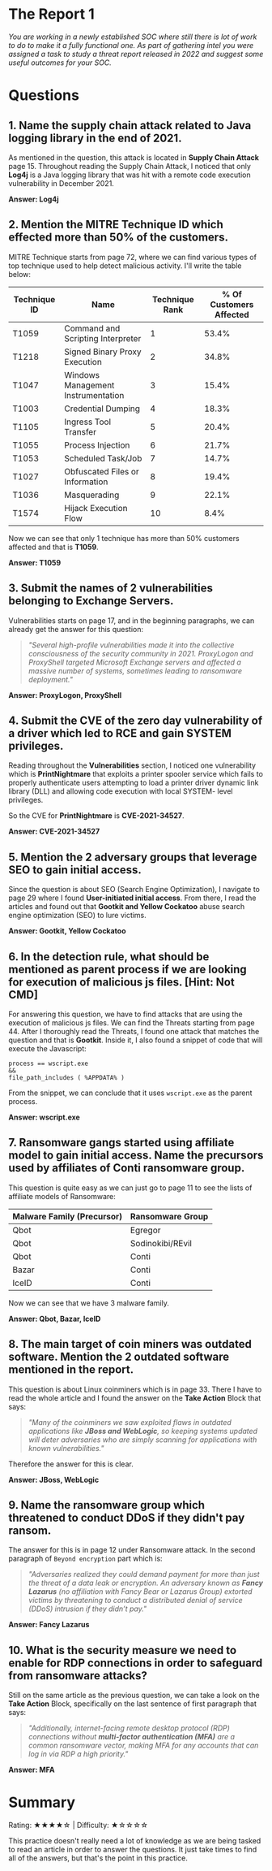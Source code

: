 # The Report 1

*You are working in a newly established SOC where still there is lot of work to do to make it a fully functional one. As part of gathering intel you were assigned a task to study a threat report released in 2022 and suggest some useful outcomes for your SOC.*

# Questions

## 1. Name the supply chain attack related to Java logging library in the end of 2021.

As mentioned in the question, this attack is located in **Supply Chain Attack** page 15. Throughout reading the Supply Chain Attack, I noticed that only **Log4j** is a Java logging library that was hit with a remote code execution vulnerability in December 2021.

**Answer: Log4j**

## 2. Mention the MITRE Technique ID which effected more than 50% of the customers.

MITRE Technique starts from page 72, where we can find various types of top technique used to help detect malicious activity. I'll write the table below:

| **Technique ID** | **Name** | **Technique Rank** | **% Of Customers Affected** |
| ---------- | -------- | ------------------ | --------------------------- |
| T1059 | Command and Scripting Interpreter | 1 | 53.4% |
| T1218 | Signed Binary Proxy Execution | 2 | 34.8% |
| T1047 | Windows Management Instrumentation| 3 | 15.4% |
| T1003 | Credential Dumping | 4 | 18.3% |
| T1105 | Ingress Tool Transfer | 5 | 20.4% |
| T1055 | Process Injection | 6 | 21.7% |
| T1053 | Scheduled Task/Job | 7 | 14.7% |
| T1027 | Obfuscated Files or Information | 8 | 19.4% |
| T1036 | Masquerading | 9 | 22.1% |
| T1574 | Hijack Execution Flow | 10 | 8.4% |

Now we can see that only 1 technique has more than 50% customers affected and that is **T1059**.

**Answer: T1059**

## 3. Submit the names of 2 vulnerabilities belonging to Exchange Servers.

Vulnerabilities starts on page 17, and in the beginning paragraphs, we can already get the answer for this question: 

> *"Several high-profile vulnerabilities made it into the collective consciousness of the security community in 2021. ProxyLogon and ProxyShell targeted Microsoft Exchange servers and affected a massive number of systems, sometimes leading to ransomware deployment."*

**Answer: ProxyLogon, ProxyShell**

## 4. Submit the CVE of the zero day vulnerability of a driver which led to RCE and gain SYSTEM privileges.

Reading throughout the **Vulnerabilities** section, I noticed one vulnerability which is **PrintNightmare** that exploits a printer spooler service which  fails to properly authenticate users attempting to load a printer driver dynamic link library (DLL) and allowing code execution with local SYSTEM- level privileges.

So the CVE for **PrintNightmare** is **CVE-2021-34527**.

**Answer: CVE-2021-34527**

## 5. Mention the 2 adversary groups that leverage SEO to gain initial access.

Since the question is about SEO (Search Engine Optimization), I navigate to page 29 where I found **User-initiated initial access**. From there, I read the articles and found out that **Gootkit and Yellow Cockatoo** abuse search engine optimization (SEO) to lure victims.

**Answer: Gootkit, Yellow Cockatoo**

## 6. In the detection rule, what should be mentioned as parent process if we are looking for execution of malicious js files. [Hint: Not CMD]

For answering this question, we have to find attacks that are using the execution of malicious js files. We can find the Threats starting from page 44. After I thoroughly read the Threats, I found one attack that matches the question and that is **Gootkit**. Inside it, I also found a snippet of code that will execute the Javascript:

 ```
process == wscript.exe
&&
file_path_includes ( %APPDATA% )
```
From the snippet, we can conclude that it uses ```wscript.exe``` as the parent process.

**Answer: wscript.exe**

## 7. Ransomware gangs started using affiliate model to gain initial access. Name the precursors used by affiliates of Conti ransomware group.

This question is quite easy as we can just go to page 11 to see the lists of affiliate models of Ransomware:

| Malware Family (Precursor) | Ransomware Group |
| -------------- | ---------------- |
| Qbot | Egregor |
| Qbot | Sodinokibi/REvil |
| Qbot | Conti |
| Bazar | Conti |
| IceID | Conti |

Now we can see that we have 3 malware family.

**Answer: Qbot, Bazar, IceID**

## 8. The main target of coin miners was outdated software. Mention the 2 outdated software mentioned in the report.

This question is about Linux coinminers which is in page 33. There I have to read the whole article and I found the answer on the **Take Action** Block that says:

>  *"Many of the coinminers we saw exploited flaws in outdated applications like **JBoss and WebLogic**, so keeping systems updated will deter adversaries who are simply scanning for applications with known vulnerabilities."*

Therefore the answer for this is clear.

**Answer: JBoss, WebLogic**

## 9. Name the ransomware group which threatened to conduct DDoS if they didn't pay ransom.

The answer for this is in page 12 under Ransomware attack. In the second paragraph of ```Beyond encryption``` part which is:

> *"Adversaries realized they could demand payment for more than just the threat of a data leak or encryption. An adversary known as **Fancy Lazarus** (no affiliation with Fancy Bear or Lazarus Group) extorted victims by threatening to conduct a distributed denial of service (DDoS) intrusion if they didn’t pay."*

**Answer: Fancy Lazarus**

## 10. What is the security measure we need to enable for RDP connections in order to safeguard from ransomware attacks?

Still on the same article as the previous question, we can take a look on the **Take Action** Block, specifically on the last sentence of first paragraph that says:

> *"Additionally, internet-facing remote desktop protocol (RDP) connections without **multi-factor authentication (MFA)** are a common ransomware vector, making MFA for any accounts that can log in via RDP a high priority."*

**Answer: MFA**

# Summary

Rating: ★★★★☆ | Difficulty: ★☆☆☆☆

This practice doesn't really need a lot of knowledge as we are being tasked to read an article in order to answer the questions. It just take times to find all of the answers, but that's the point in this practice. 